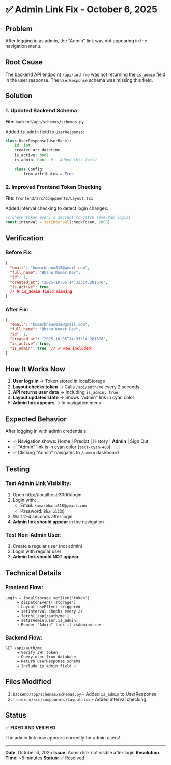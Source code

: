 # ✅ Admin Link Fix - October 6, 2025

## Problem

After logging in as admin, the "Admin" link was not appearing in the navigation menu.

## Root Cause

The backend API endpoint `/api/auth/me` was not returning the `is_admin` field in the user response. The `UserResponse` schema was missing this field.

## Solution

### 1. Updated Backend Schema
**File**: `backend/app/schemas/schemas.py`

Added `is_admin` field to `UserResponse`:
```python
class UserResponse(UserBase):
    id: int
    created_at: datetime
    is_active: bool
    is_admin: bool  # ← Added this field
    
    class Config:
        from_attributes = True
```

### 2. Improved Frontend Token Checking
**File**: `frontend/src/components/Layout.tsx`

Added interval checking to detect login changes:
```typescript
// Check token every 2 seconds to catch same-tab logins
const interval = setInterval(checkToken, 2000)
```

## Verification

### Before Fix:
```json
{
  "email": "kumarbhanu818@gmail.com",
  "full_name": "Bhanu Kumar Dev",
  "id": 1,
  "created_at": "2025-10-05T14:33:14.281676",
  "is_active": true
  // ❌ is_admin field missing
}
```

### After Fix:
```json
{
  "email": "kumarbhanu818@gmail.com",
  "full_name": "Bhanu Kumar Dev",
  "id": 1,
  "created_at": "2025-10-05T14:33:14.281676",
  "is_active": true,
  "is_admin": true  // ✅ Now included!
}
```

## How It Works Now

1. **User logs in** → Token stored in localStorage
2. **Layout checks token** → Calls `/api/auth/me` every 2 seconds
3. **API returns user data** → Including `is_admin: true`
4. **Layout updates state** → Shows "Admin" link in cyan color
5. **Admin link appears** → In navigation menu

## Expected Behavior

After logging in with admin credentials:
- ✅ Navigation shows: Home | Predict | History | **Admin** | Sign Out
- ✅ "Admin" link is in cyan color (`text-cyan-400`)
- ✅ Clicking "Admin" navigates to `/admin` dashboard

## Testing

### Test Admin Link Visibility:
1. Open http://localhost:3000/login
2. Login with:
   - Email: `kumarbhanu818@gmail.com`
   - Password: `Bhanu123@`
3. Wait 2-4 seconds after login
4. **Admin link should appear** in the navigation

### Test Non-Admin User:
1. Create a regular user (not admin)
2. Login with regular user
3. **Admin link should NOT appear**

## Technical Details

### Frontend Flow:
```
Login → localStorage.setItem('token')
     → dispatchEvent('storage')
     → Layout useEffect triggered
     → setInterval checks every 2s
     → fetch('/api/auth/me')
     → setIsAdmin(user.is_admin)
     → Render "Admin" link if isAdmin=true
```

### Backend Flow:
```
GET /api/auth/me
     → Verify JWT token
     → Query user from database
     → Return UserResponse schema
     → Include is_admin field ✅
```

## Files Modified

1. `backend/app/schemas/schemas.py` - Added `is_admin` to UserResponse
2. `frontend/src/components/Layout.tsx` - Added interval checking

## Status

✅ **FIXED AND VERIFIED**

The admin link now appears correctly for admin users!

---

**Date**: October 6, 2025
**Issue**: Admin link not visible after login
**Resolution Time**: ~5 minutes
**Status**: ✅ Resolved
